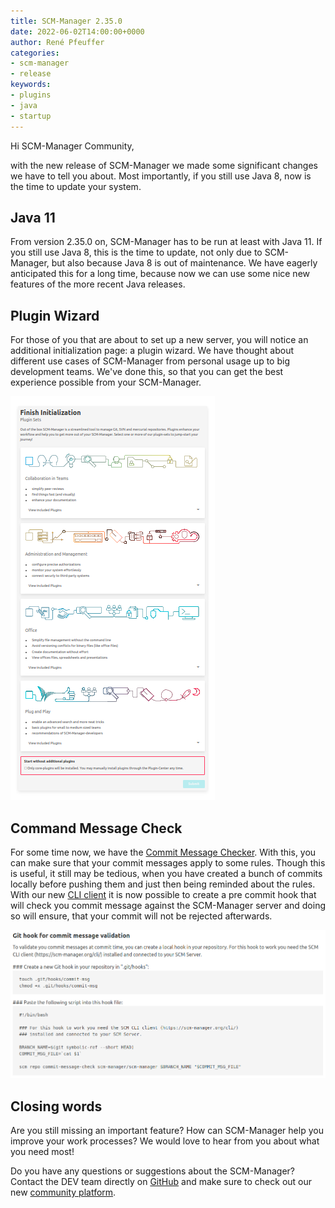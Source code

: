 ```yaml
---
title: SCM-Manager 2.35.0
date: 2022-06-02T14:00:00+0000
author: René Pfeuffer
categories:
- scm-manager
- release
keywords:
- plugins
- java
- startup
---
```


Hi SCM-Manager Community,

with the new release of SCM-Manager we made some significant changes we have to tell you about. Most importantly, if
you still use Java 8, now is the time to update your system.

## Java 11

From version 2.35.0 on, SCM-Manager has to be run at least with Java 11. If you still use Java 8, this is the time to
update, not only due to SCM-Manager, but also because Java 8 is out of maintenance. We have eagerly anticipated this for a long
time, because now we can use some nice new features of the more recent Java releases.

## Plugin Wizard

For those of you that are about to set up a new server, you will notice an additional initialization page: a plugin
wizard. We have thought about different use cases of SCM-Manager from personal usage up to big development teams.
We've done this, so that you can get the best experience possible from your SCM-Manager.

![The new plugin wizard page](assets/plugin-wizard.png)

## Command Message Check

For some time now, we have the [Commit Message Checker](https://scm-manager.org/plugins/scm-commit-message-checker-plugin/).
With this, you can make sure that your commit messages apply to some rules. Though this is useful, it still may be
tedious, when you have created a bunch of commits locally before pushing them and just then being reminded about the
rules. With our new [CLI client](https://scm-manager.org/cli/) it is now possible to create a pre commit hook that will
check you commit message against the SCM-Manager server and doing so will ensure, that your commit will not be rejected
afterwards.

![Configuration for the commit message check hook](assets/message-check-hook.png)

## Closing words
Are you still missing an important feature? How can SCM-Manager help you improve your work processes?
We would love to hear from you about what you need most!

Do you have any questions or suggestions about the SCM-Manager?
Contact the DEV team directly on [GitHub](https://github.com/scm-manager/scm-manager/) and make sure
to check out our new [community platform](https://community.cloudogu.com/c/scm-manager/).
